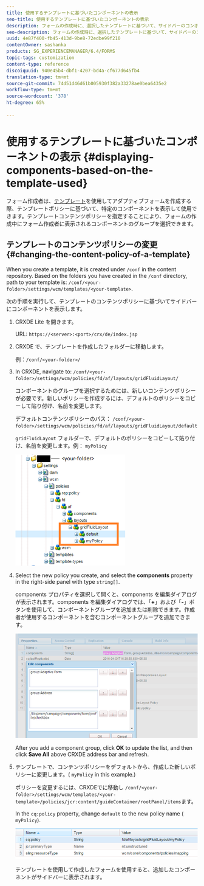 ```yaml
---
title: 使用するテンプレートに基づいたコンポーネントの表示
seo-title: 使用するテンプレートに基づいたコンポーネントの表示
description: フォームの作成時に、選択したテンプレートに基づいて、サイドバーのコンポーネントを有効にする方法について説明します。
seo-description: フォームの作成時に、選択したテンプレートに基づいて、サイドバーのコンポーネントを有効にする方法について説明します。
uuid: 4e87f400-fb45-413d-9be8-72edbe99f210
contentOwner: sashanka
products: SG_EXPERIENCEMANAGER/6.4/FORMS
topic-tags: customization
content-type: reference
discoiquuid: 940e45b4-dbf1-4207-bd4a-cf677d645fb4
translation-type: tm+mt
source-git-commit: 74d51d46d61b005930f382a33278ae0bea6435e2
workflow-type: tm+mt
source-wordcount: '378'
ht-degree: 65%

---
```



# 使用するテンプレートに基づいたコンポーネントの表示 {#displaying-components-based-on-the-template-used}

フォーム作成者は、[テンプレート](/help/forms/using/template-editor.md)を使用してアダプティブフォームを作成する際、テンプレートポリシーに基づいて、特定のコンポーネントを表示して使用できます。テンプレートコンテンツポリシーを指定することにより、フォームの作成中にフォーム作成者に表示されるコンポーネントのグループを選択できます。

## テンプレートのコンテンツポリシーの変更 {#changing-the-content-policy-of-a-template}

When you create a template, it is created under `/conf` in the content repository. Based on the folders you have created in the `/conf` directory, path to your template is: `/conf/<your-folder>/settings/wcm/templates/<your-template>`.

次の手順を実行して、テンプレートのコンテンツポリシーに基づいてサイドバーにコンポーネントを表示します。

1. CRXDE Lite を開きます。

   URL: `https://<server>:<port>/crx/de/index.jsp`

1. CRXDE で、テンプレートを作成したフォルダーに移動します。

   例：`/conf/<your-folder>/`

1. In CRXDE, navigate to: `/conf/<your-folder>/settings/wcm/policies/fd/af/layouts/gridFluidLayout/`

   コンポーネントのグループを選択するためには、新しいコンテンツポリシーが必要です。新しいポリシーを作成するには、デフォルトのポリシーをコピーして貼り付け、名前を変更します。

   デフォルトコンテンツポリシーのパス： `/conf/<your-folder>/settings/wcm/policies/fd/af/layouts/gridFluidLayout/default`

   `gridFluidLayout` フォルダーで、デフォルトのポリシーをコピーして貼り付け、名前を変更します。例： `myPolicy`

   ![デフォルトのポリシーをコピー](assets/crx-default1.png)

1. Select the new policy you create, and select the **components** property in the right-side panel with type `string[]`.

   components プロパティを選択して開くと、components を編集ダイアログが表示されます。components を編集ダイアログでは、「**+**」および「**-**」ボタンを使用して、コンポーネントグループを追加または削除できます。作成者が使用するコンポーネントを含むコンポーネントグループを追加できます。

   ![ポリシーのコンポーネントを追加または削除](assets/add-components-list1.png)

   After you add a component group, click **OK** to update the list, and then click **Save All** above CRXDE address bar and refresh.

1. テンプレートで、コンテンツポリシーをデフォルトから、作成した新しいポリシーに変更します。( `myPolicy` in this example.)

   ポリシーを変更するには、CRXDEでに移動し `/conf/<your-folder>/settings/wcm/templates/<your-template>/policies/jcr:content/guideContainer/rootPanel/items`ます。

   In the `cq:policy` property, change `default` to the new policy name ( `myPolicy`).

   ![更新されたテンプレートコンテンツポリシー](assets/updated-policy.png)

   テンプレートを使用して作成したフォームを使用すると、追加したコンポーネントがサイドバーに表示されます。

